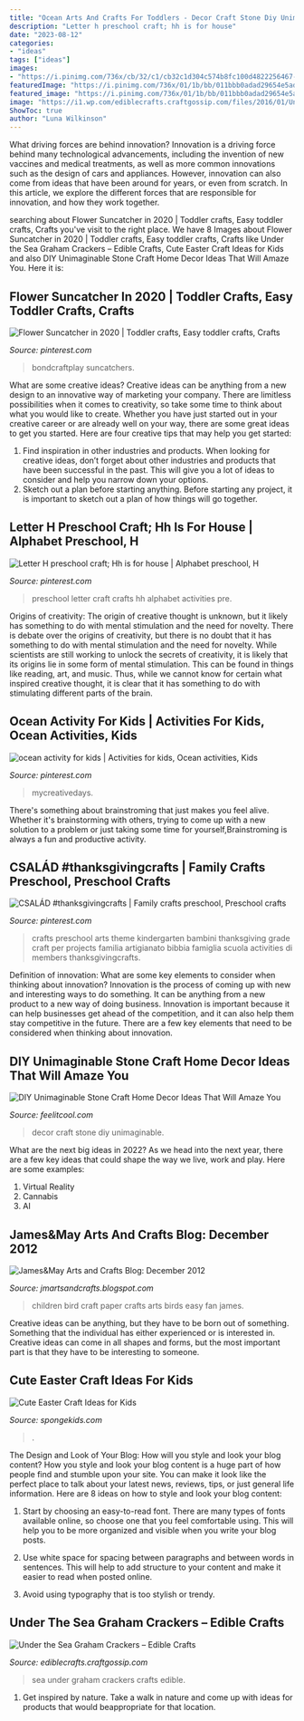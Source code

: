 ```yaml
---
title: "Ocean Arts And Crafts For Toddlers - Decor Craft Stone Diy Unimaginable"
description: "Letter h preschool craft; hh is for house"
date: "2023-08-12"
categories:
- "ideas"
tags: ["ideas"]
images:
- "https://i.pinimg.com/736x/cb/32/c1/cb32c1d304c574b8fc100d4822256467--ocean-activities-activities-for-kids.jpg"
featuredImage: "https://i.pinimg.com/736x/01/1b/bb/011bbb0adad29654e5ad51d82778fe9f.jpg"
featured_image: "https://i.pinimg.com/736x/01/1b/bb/011bbb0adad29654e5ad51d82778fe9f.jpg"
image: "https://i1.wp.com/ediblecrafts.craftgossip.com/files/2016/01/Under-the-Sea-Graham-Crackers.jpg?fit=600,800"
ShowToc: true
author: "Luna Wilkinson"
---
```



What driving forces are behind innovation?
Innovation is a driving force behind many technological advancements, including the invention of new vaccines and medical treatments, as well as more common innovations such as the design of cars and appliances. However, innovation can also come from ideas that have been around for years, or even from scratch. In this article, we explore the different forces that are responsible for innovation, and how they work together.

	

		
searching about Flower Suncatcher in 2020 | Toddler crafts, Easy toddler crafts, Crafts you've visit to the right place. We have 8 Images about Flower Suncatcher in 2020 | Toddler crafts, Easy toddler crafts, Crafts like Under the Sea Graham Crackers – Edible Crafts, Cute Easter Craft Ideas for Kids and also DIY Unimaginable Stone Craft Home Decor Ideas That Will Amaze You. Here it is:
		
    
## Flower Suncatcher In 2020 | Toddler Crafts, Easy Toddler Crafts, Crafts

<img loading=lazy src="https://i.pinimg.com/736x/5a/b0/ba/5ab0baf4096589e097ad1a27d7c36883.jpg" onerror="this.onerror=null;this.src='https://tse2.mm.bing.net/th?id=OIP.XwOcNY-KgyuhsLYE_HGHmgHaJ3&amp;pid=15.1';" alt="Flower Suncatcher in 2020 | Toddler crafts, Easy toddler crafts, Crafts">

_Source: pinterest.com_

>bondcraftplay suncatchers. 

	

What are some creative ideas?
Creative ideas can be anything from a new design to an innovative way of marketing your company. There are limitless possibilities when it comes to creativity, so take some time to think about what you would like to create. Whether you have just started out in your creative career or are already well on your way, there are some great ideas to get you started. Here are four creative tips that may help you get started: 
1. Find inspiration in other industries and products. When looking for creative ideas, don’t forget about other industries and products that have been successful in the past. This will give you a lot of ideas to consider and help you narrow down your options. 
2. Sketch out a plan before starting anything. Before starting any project, it is important to sketch out a plan of how things will go together.

    
## Letter H Preschool Craft; Hh Is For House | Alphabet Preschool, H

<img loading=lazy src="https://i.pinimg.com/736x/a3/b3/f3/a3b3f3e29ed8a797e9ed1e00123764b9--preschool-activities-letters.jpg" onerror="this.onerror=null;this.src='https://tse3.mm.bing.net/th?id=OIP.NnpVEuJ5siX1gqr9qucbmgHaJ3&amp;pid=15.1';" alt="Letter H preschool craft; Hh is for house | Alphabet preschool, H">

_Source: pinterest.com_

>preschool letter craft crafts hh alphabet activities pre. 

	

Origins of creativity: The origin of creative thought is unknown, but it likely has something to do with mental stimulation and the need for novelty.
There is debate over the origins of creativity, but there is no doubt that it has something to do with mental stimulation and the need for novelty. While scientists are still working to unlock the secrets of creativity, it is likely that its origins lie in some form of mental stimulation. This can be found in things like reading, art, and music. Thus, while we cannot know for certain what inspired creative thought, it is clear that it has something to do with stimulating different parts of the brain.

    
## Ocean Activity For Kids | Activities For Kids, Ocean Activities, Kids

<img loading=lazy src="https://i.pinimg.com/736x/cb/32/c1/cb32c1d304c574b8fc100d4822256467--ocean-activities-activities-for-kids.jpg" onerror="this.onerror=null;this.src='https://tse1.mm.bing.net/th?id=OIP.E00qflILeII8fejozKNpYgHaJ3&amp;pid=15.1';" alt="ocean activity for kids | Activities for kids, Ocean activities, Kids">

_Source: pinterest.com_

>mycreativedays. 

	

There's something about brainstroming that just makes you feel alive. Whether it's brainstorming with others, trying to come up with a new solution to a problem or just taking some time for yourself,Brainstroming is always a fun and productive activity.

    
## CSALÁD #thanksgivingcrafts | Family Crafts Preschool, Preschool Crafts

<img loading=lazy src="https://i.pinimg.com/736x/01/1b/bb/011bbb0adad29654e5ad51d82778fe9f.jpg" onerror="this.onerror=null;this.src='https://tse4.mm.bing.net/th?id=OIP.pnguH-AxoYlpCYgUGmDFwgHaJ4&amp;pid=15.1';" alt="CSALÁD #thanksgivingcrafts | Family crafts preschool, Preschool crafts">

_Source: pinterest.com_

>crafts preschool arts theme kindergarten bambini thanksgiving grade craft per projects familia artigianato bibbia famiglia scuola activities di members thanksgivingcrafts. 

	

Definition of innovation: What are some key elements to consider when thinking about innovation?
Innovation is the process of coming up with new and interesting ways to do something. It can be anything from a new product to a new way of doing business. Innovation is important because it can help businesses get ahead of the competition, and it can also help them stay competitive in the future.
There are a few key elements that need to be considered when thinking about innovation.

    
## DIY Unimaginable Stone Craft Home Decor Ideas That Will Amaze You

<img loading=lazy src="https://feelitcool.com/wp-content/uploads/2015/11/unimaginable-stone-craft-home-decor-deas.jpg" onerror="this.onerror=null;this.src='https://tse3.mm.bing.net/th?id=OIP.d0wdoEmVpKx1ej1RzAyixQHaD3&amp;pid=15.1';" alt="DIY Unimaginable Stone Craft Home Decor Ideas That Will Amaze You">

_Source: feelitcool.com_

>decor craft stone diy unimaginable. 

	

What are the next big ideas in 2022?
As we head into the next year, there are a few key ideas that could shape the way we live, work and play. Here are some examples: 
1. Virtual Reality 
2. Cannabis 
3. AI 

    
## James&amp;May Arts And Crafts Blog: December 2012

<img loading=lazy src="http://2.bp.blogspot.com/-mqLMDyrdgmk/UOBflacLzjI/AAAAAAAAByY/nmwysGLshiM/s1600/DSCN0083.JPG" onerror="this.onerror=null;this.src='https://tse4.mm.bing.net/th?id=OIP.y26LYy8R7yD9OyinL_Jx_AHaGY&amp;pid=15.1';" alt="James&amp;May Arts and Crafts Blog: December 2012">

_Source: jmartsandcrafts.blogspot.com_

>children bird craft paper crafts arts birds easy fan james. 

	

Creative ideas can be anything, but they have to be born out of something. Something that the individual has either experienced or is interested in. Creative ideas can come in all shapes and forms, but the most important part is that they have to be interesting to someone.

    
## Cute Easter Craft Ideas For Kids

<img loading=lazy src="https://spongekids.com/wp-content/uploads/2015/09/1-easter-craft-ideas.jpg" onerror="this.onerror=null;this.src='https://tse2.mm.bing.net/th?id=OIP.SCJU4TBcvSn24XVfKh2tEwHaKb&amp;pid=15.1';" alt="Cute Easter Craft Ideas for Kids">

_Source: spongekids.com_

>. 

	

The Design and Look of Your Blog: How will you style and look your blog content?
How you style and look your blog content is a huge part of how people find and stumble upon your site. You can make it look like the perfect place to talk about your latest news, reviews, tips, or just general life information. Here are 8 ideas on how to style and look your blog content:
1. Start by choosing an easy-to-read font. There are many types of fonts available online, so choose one that you feel comfortable using. This will help you to be more organized and visible when you write your blog posts.

2. Use white space for spacing between paragraphs and between words in sentences. This will help to add structure to your content and make it easier to read when posted online.

3. Avoid using typography that is too stylish or trendy.

    
## Under The Sea Graham Crackers – Edible Crafts

<img loading=lazy src="https://i1.wp.com/ediblecrafts.craftgossip.com/files/2016/01/Under-the-Sea-Graham-Crackers.jpg?fit=600,800" onerror="this.onerror=null;this.src='https://tse1.mm.bing.net/th?id=OIP.nOFoFoNlhHWraWEURspINAHaJ4&amp;pid=15.1';" alt="Under the Sea Graham Crackers – Edible Crafts">

_Source: ediblecrafts.craftgossip.com_

>sea under graham crackers crafts edible. 

	

1. Get inspired by nature. Take a walk in nature and come up with ideas for products that would beappropriate for that location.

